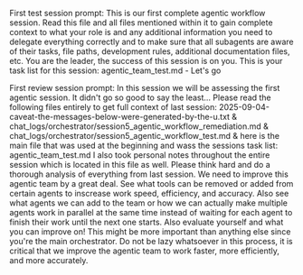 First test session prompt:
This is our first complete agentic workflow session. Read this file and all files mentioned within it to gain complete context to what your role is and any additional information you need to delegate everything correctly and to make sure that all subagents are aware of their tasks, file paths,  development rules, additional documentation files, etc. You are the leader, the success of this session is on you. This is your task list for this session: agentic_team_test.md - Let's go     

First review session prompt:
In this session we will be assessing the first agentic session. It didn't go so good to say the least... Please read the following files entirely to get full context of last session: 2025-09-04-caveat-the-messages-below-were-generated-by-the-u.txt & chat_logs/orchestrator/session5_agentic_workflow_remediation.md & chat_logs/orchestrator/session5_agentic_workflow_test.md & here is the main file that was used at the beginning and wass the sessions task list: agentic_team_test.md I also took personal notes throughout the entire session which is located in this file as well. Please think hard and do a thorough analysis of everything from last session. We need to improve this agentic team by a great deal. See what tools can be removed or added from certain agents to inscrease work speed, efficiency, and accuracy. Also see what agents we can add to the team or how we can actually make multiple agents work in parallel at the same time instead of waiting for each agent to finish their work until the next one starts. Also evaluate yourself and what you can improve on! This might be more important than anything else since you're the main orchestrator. Do not be lazy whatsoever in this process, it is critical that we improve the agentic team to work faster, more efficiently, and more accurately.
